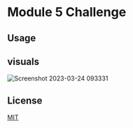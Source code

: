 # Module 5 Challenge

## Usage


## visuals
![Screenshot 2023-03-24 093331](https://user-images.githubusercontent.com/123018143/227535266-8a4ec493-b764-452e-8a3d-0f54d42b85e3.png)


## License
[MIT](https://choosealicense.com/licenses/mit/)